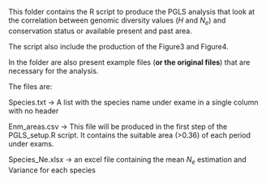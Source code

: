 This folder contains the R script to produce the PGLS analysis that look at the correlation between genomic diversity values (*H* and *N<sub>e</sub>*) and conservation status or
available present and past area.

The script also include the production of the Figure3 and Figure4. 

In the folder are also present example files (**or the original files**) that are necessary for the analysis.

The files are:

Species.txt -> A list with the species name under exame in a single column with no header 

Enm_areas.csv -> This file will be produced in the first step of the PGLS_setup.R script. It contains the suitable area (>0.36) of each period under exams. 

Species_Ne.xlsx -> an excel file containing the mean *N<sub>e</sub>* estimation and Variance for each species 
